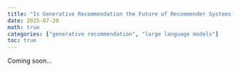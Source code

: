 ```yaml
---
title: "Is Generative Recommendation the Future of Recommender Systems?"
date: 2025-07-20
math: true
categories: ["generative recommendation", "large language models"]
toc: true
---
```


Coming soon...